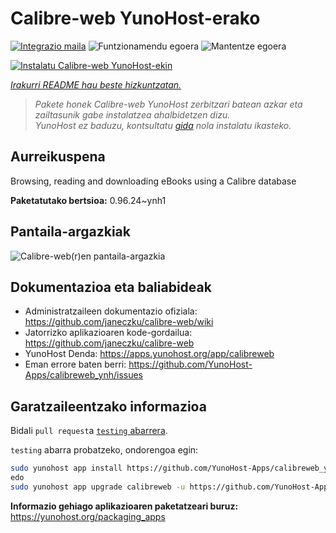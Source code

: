 <!--
Ohart ongi: README hau automatikoki sortu da <https://github.com/YunoHost/apps/tree/master/tools/readme_generator>ri esker
EZ editatu eskuz.
-->

# Calibre-web YunoHost-erako

[![Integrazio maila](https://dash.yunohost.org/integration/calibreweb.svg)](https://ci-apps.yunohost.org/ci/apps/calibreweb/) ![Funtzionamendu egoera](https://ci-apps.yunohost.org/ci/badges/calibreweb.status.svg) ![Mantentze egoera](https://ci-apps.yunohost.org/ci/badges/calibreweb.maintain.svg)

[![Instalatu Calibre-web YunoHost-ekin](https://install-app.yunohost.org/install-with-yunohost.svg)](https://install-app.yunohost.org/?app=calibreweb)

*[Irakurri README hau beste hizkuntzatan.](./ALL_README.md)*

> *Pakete honek Calibre-web YunoHost zerbitzari batean azkar eta zailtasunik gabe instalatzea ahalbidetzen dizu.*  
> *YunoHost ez baduzu, kontsultatu [gida](https://yunohost.org/install) nola instalatu ikasteko.*

## Aurreikuspena

Browsing, reading and downloading eBooks using a Calibre database

**Paketatutako bertsioa:** 0.96.24~ynh1

## Pantaila-argazkiak

![Calibre-web(r)en pantaila-argazkia](./doc/screenshots/screenshot.png)

## Dokumentazioa eta baliabideak

- Administratzaileen dokumentazio ofiziala: <https://github.com/janeczku/calibre-web/wiki>
- Jatorrizko aplikazioaren kode-gordailua: <https://github.com/janeczku/calibre-web>
- YunoHost Denda: <https://apps.yunohost.org/app/calibreweb>
- Eman errore baten berri: <https://github.com/YunoHost-Apps/calibreweb_ynh/issues>

## Garatzaileentzako informazioa

Bidali `pull request`a [`testing` abarrera](https://github.com/YunoHost-Apps/calibreweb_ynh/tree/testing).

`testing` abarra probatzeko, ondorengoa egin:

```bash
sudo yunohost app install https://github.com/YunoHost-Apps/calibreweb_ynh/tree/testing --debug
edo
sudo yunohost app upgrade calibreweb -u https://github.com/YunoHost-Apps/calibreweb_ynh/tree/testing --debug
```

**Informazio gehiago aplikazioaren paketatzeari buruz:** <https://yunohost.org/packaging_apps>
